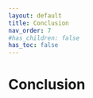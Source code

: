 ```yaml
---
layout: default
title: Conclusion
nav_order: 7
#has_children: false
has_toc: false
---
```


# Conclusion
